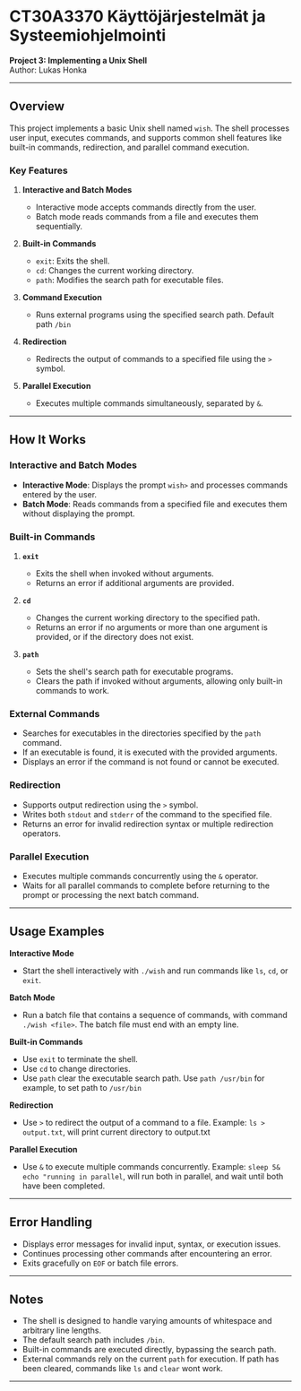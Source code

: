 
# CT30A3370 Käyttöjärjestelmät ja Systeemiohjelmointi  

**Project 3: Implementing a Unix Shell**  
Author: Lukas Honka  

-----------------------------------------------------------------------------------------------------------------------------------------  

## Overview  

This project implements a basic Unix shell named `wish`. The shell processes user input, executes commands, and supports common shell features like built-in commands, redirection, and parallel command execution.  

### Key Features  

1. **Interactive and Batch Modes**  
   - Interactive mode accepts commands directly from the user.  
   - Batch mode reads commands from a file and executes them sequentially.  

2. **Built-in Commands**  
   - `exit`: Exits the shell.  
   - `cd`: Changes the current working directory.  
   - `path`: Modifies the search path for executable files.  

3. **Command Execution**  
   - Runs external programs using the specified search path. Default path `/bin`

4. **Redirection**  
   - Redirects the output of commands to a specified file using the `>` symbol.  

5. **Parallel Execution**  
   - Executes multiple commands simultaneously, separated by `&`.  

-----------------------------------------------------------------------------------------------------------------------------------------  

## How It Works  

### Interactive and Batch Modes  
- **Interactive Mode**: Displays the prompt `wish>` and processes commands entered by the user.
- **Batch Mode**: Reads commands from a specified file and executes them without displaying the prompt.

### Built-in Commands  
1. **`exit`**  
   - Exits the shell when invoked without arguments.  
   - Returns an error if additional arguments are provided.  

2. **`cd`**  
   - Changes the current working directory to the specified path.  
   - Returns an error if no arguments or more than one argument is provided, or if the directory does not exist.  

3. **`path`**  
   - Sets the shell's search path for executable programs.  
   - Clears the path if invoked without arguments, allowing only built-in commands to work.  

### External Commands  
- Searches for executables in the directories specified by the `path` command.  
- If an executable is found, it is executed with the provided arguments.  
- Displays an error if the command is not found or cannot be executed.  

### Redirection  
- Supports output redirection using the `>` symbol.  
- Writes both `stdout` and `stderr` of the command to the specified file.  
- Returns an error for invalid redirection syntax or multiple redirection operators.  

### Parallel Execution  
- Executes multiple commands concurrently using the `&` operator.  
- Waits for all parallel commands to complete before returning to the prompt or processing the next batch command.  

-----------------------------------------------------------------------------------------------------------------------------------------  

## Usage Examples  

**Interactive Mode**  

- Start the shell interactively with `./wish` and run commands like `ls`, `cd`, or `exit`.  

**Batch Mode**  

- Run a batch file that contains a sequence of commands, with command `./wish <file>`. The batch file must end with an empty line.

**Built-in Commands**  

- Use `exit` to terminate the shell.  
- Use `cd` to change directories.  
- Use `path` clear the executable search path. Use `path /usr/bin` for example, to set path to `/usr/bin`

**Redirection**  

- Use `>` to redirect the output of a command to a file. Example: `ls > output.txt`, will print current directory to output.txt

**Parallel Execution**  

- Use `&` to execute multiple commands concurrently. Example: `sleep 5& echo "running in parallel`, will run both in parallel, and wait until both have been completed.

-----------------------------------------------------------------------------------------------------------------------------------------  

## Error Handling  

- Displays error messages for invalid input, syntax, or execution issues.  
- Continues processing other commands after encountering an error.  
- Exits gracefully on `EOF` or batch file errors.  

-----------------------------------------------------------------------------------------------------------------------------------------  

## Notes  

- The shell is designed to handle varying amounts of whitespace and arbitrary line lengths.  
- The default search path includes `/bin`.  
- Built-in commands are executed directly, bypassing the search path.  
- External commands rely on the current `path` for execution. If path has been cleared, commands like `ls` and `clear` wont work.

-----------------------------------------------------------------------------------------------------------------------------------------  

